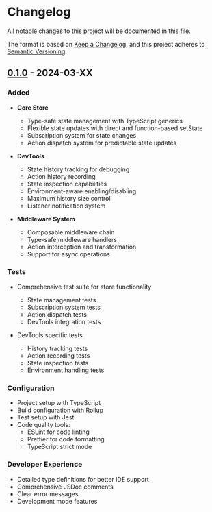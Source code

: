# Changelog

All notable changes to this project will be documented in this file.

The format is based on [Keep a Changelog](https://keepachangelog.com/en/1.0.0/),
and this project adheres to [Semantic Versioning](https://semver.org/spec/v2.0.0.html).

## [0.1.0] - 2024-03-XX

### Added
- **Core Store**
  - Type-safe state management with TypeScript generics
  - Flexible state updates with direct and function-based setState
  - Subscription system for state changes
  - Action dispatch system for predictable state updates

- **DevTools**
  - State history tracking for debugging
  - Action history recording
  - State inspection capabilities
  - Environment-aware enabling/disabling
  - Maximum history size control
  - Listener notification system

- **Middleware System**
  - Composable middleware chain
  - Type-safe middleware handlers
  - Action interception and transformation
  - Support for async operations

### Tests
- Comprehensive test suite for store functionality
  - State management tests
  - Subscription system tests
  - Action dispatch tests
  - DevTools integration tests

- DevTools specific tests
  - History tracking tests
  - Action recording tests
  - State inspection tests
  - Environment handling tests

### Configuration
- Project setup with TypeScript
- Build configuration with Rollup
- Test setup with Jest
- Code quality tools:
  - ESLint for code linting
  - Prettier for code formatting
  - TypeScript strict mode

### Developer Experience
- Detailed type definitions for better IDE support
- Comprehensive JSDoc comments
- Clear error messages
- Development mode features

[0.1.0]: https://github.com/yourusername/stately/releases/tag/v0.1.0 